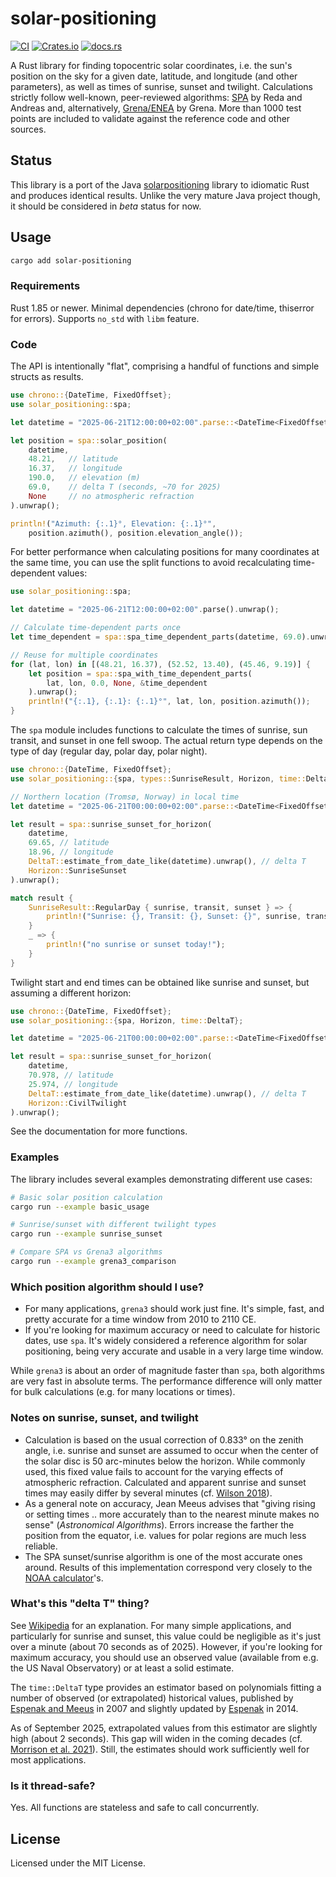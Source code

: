 # solar-positioning

[![CI](https://github.com/klausbrunner/solarpositioning-rs/workflows/CI/badge.svg)](https://github.com/klausbrunner/solarpositioning-rs/actions/workflows/ci.yml) [![Crates.io](https://img.shields.io/crates/v/solar-positioning?color=dodgerblue)](https://crates.io/crates/solar-positioning) [![docs.rs](https://img.shields.io/docsrs/solar-positioning)](https://docs.rs/solar-positioning)

A Rust library for finding topocentric solar coordinates, i.e. the sun's position on the sky for a given date, latitude, and longitude (and other parameters), as well as times of sunrise, sunset and twilight. Calculations strictly follow well-known, peer-reviewed algorithms: [SPA](http://dx.doi.org/10.1016/j.solener.2003.12.003) by Reda and Andreas and, alternatively, [Grena/ENEA](http://dx.doi.org/10.1016/j.solener.2012.01.024) by Grena. More than 1000 test points are included to validate against the reference code and other sources.

## Status

This library is a port of the Java [solarpositioning](https://github.com/klausbrunner/solarpositioning) library to idiomatic Rust and produces identical results. Unlike the very mature Java project though, it should be considered in *beta* status for now.

## Usage

```sh
cargo add solar-positioning
```

### Requirements

Rust 1.85 or newer. Minimal dependencies (chrono for date/time, thiserror for errors). Supports `no_std` with `libm` feature.

### Code

The API is intentionally "flat", comprising a handful of functions and simple structs as results.

```rust
use chrono::{DateTime, FixedOffset};
use solar_positioning::spa;

let datetime = "2025-06-21T12:00:00+02:00".parse::<DateTime<FixedOffset>>().unwrap();

let position = spa::solar_position(
    datetime,
    48.21,   // latitude
    16.37,   // longitude
    190.0,   // elevation (m)
    69.0,    // delta T (seconds, ~70 for 2025)
    None     // no atmospheric refraction
).unwrap();

println!("Azimuth: {:.1}°, Elevation: {:.1}°",
    position.azimuth(), position.elevation_angle());
```

For better performance when calculating positions for many coordinates at the same time, you can use the split functions to avoid recalculating time-dependent values:

```rust
use solar_positioning::spa;

let datetime = "2025-06-21T12:00:00+02:00".parse().unwrap();

// Calculate time-dependent parts once
let time_dependent = spa::spa_time_dependent_parts(datetime, 69.0).unwrap();

// Reuse for multiple coordinates
for (lat, lon) in [(48.21, 16.37), (52.52, 13.40), (45.46, 9.19)] {
    let position = spa::spa_with_time_dependent_parts(
        lat, lon, 0.0, None, &time_dependent
    ).unwrap();
    println!("{:.1}, {:.1}: {:.1}°", lat, lon, position.azimuth());
}
```

The `spa` module includes functions to calculate the times of sunrise, sun transit, and sunset in one fell swoop. The actual return type depends on the type of day (regular day, polar day, polar night).

```rust
use chrono::{DateTime, FixedOffset};
use solar_positioning::{spa, types::SunriseResult, Horizon, time::DeltaT};

// Northern location (Tromsø, Norway) in local time
let datetime = "2025-06-21T00:00:00+02:00".parse::<DateTime<FixedOffset>>().unwrap();

let result = spa::sunrise_sunset_for_horizon(
    datetime,
    69.65, // latitude
    18.96, // longitude
    DeltaT::estimate_from_date_like(datetime).unwrap(), // delta T
    Horizon::SunriseSunset
).unwrap();

match result {
    SunriseResult::RegularDay { sunrise, transit, sunset } => {
        println!("Sunrise: {}, Transit: {}, Sunset: {}", sunrise, transit, sunset);
    }
    _ => {
        println!("no sunrise or sunset today!");
    }
}
```

Twilight start and end times can be obtained like sunrise and sunset, but assuming a different horizon:

```rust
use chrono::{DateTime, FixedOffset};
use solar_positioning::{spa, Horizon, time::DeltaT};

let datetime = "2025-06-21T00:00:00+02:00".parse::<DateTime<FixedOffset>>().unwrap();

let result = spa::sunrise_sunset_for_horizon(
    datetime,
    70.978, // latitude
    25.974, // longitude
    DeltaT::estimate_from_date_like(datetime).unwrap(), // delta T
    Horizon::CivilTwilight
).unwrap();
```

See the documentation for more functions.

### Examples

The library includes several examples demonstrating different use cases:

```bash
# Basic solar position calculation
cargo run --example basic_usage

# Sunrise/sunset with different twilight types
cargo run --example sunrise_sunset

# Compare SPA vs Grena3 algorithms
cargo run --example grena3_comparison
```

### Which position algorithm should I use?

* For many applications, `grena3` should work just fine. It's simple, fast, and pretty accurate for a time window from 2010 to 2110 CE.
* If you're looking for maximum accuracy or need to calculate for historic dates, use `spa`. It's widely considered a reference algorithm for solar positioning, being very accurate and usable in a very large time window.

While `grena3` is about an order of magnitude faster than `spa`, both algorithms are very fast in absolute terms. The performance difference will only matter for bulk calculations (e.g. for many locations or times).

### Notes on sunrise, sunset, and twilight

* Calculation is based on the usual correction of 0.833° on the zenith angle, i.e. sunrise and sunset are assumed to occur when the center of the solar disc is 50 arc-minutes below the horizon. While commonly used, this fixed value fails to account for the varying effects of atmospheric refraction. Calculated and apparent sunrise and sunset times may easily differ by several minutes (cf. [Wilson 2018](https://doi.org/10.37099/mtu.dc.etdr/697)).
* As a general note on accuracy, Jean Meeus advises that "giving rising or setting times .. more accurately than to the nearest minute makes no sense" (_Astronomical Algorithms_). Errors increase the farther the position from the equator, i.e. values for polar regions are much less reliable.
* The SPA sunset/sunrise algorithm is one of the most accurate ones around. Results of this implementation correspond very closely to the [NOAA calculator](http://www.esrl.noaa.gov/gmd/grad/solcalc/)'s.

### What's this "delta T" thing?

See [Wikipedia](https://en.wikipedia.org/wiki/ΔT_(timekeeping)) for an explanation. For many simple applications, and particularly for sunrise and sunset, this value could be negligible as it's just over a minute (about 70 seconds as of 2025). However, if you're looking for maximum accuracy, you should use an observed value (available from e.g. the US Naval Observatory) or at least a solid estimate.

The `time::DeltaT` type provides an estimator based on polynomials fitting a number of observed (or extrapolated) historical values, published by [Espenak and Meeus](http://eclipse.gsfc.nasa.gov/SEcat5/deltatpoly.html) in 2007 and slightly updated by [Espenak](https://www.eclipsewise.com/help/deltatpoly2014.html) in 2014.

As of September 2025, extrapolated values from this estimator are slightly high (about 2 seconds). This gap will widen in the coming decades (cf. [Morrison et al. 2021](https://royalsocietypublishing.org/doi/10.1098/rspa.2020.0776)). Still, the estimates should work sufficiently well for most applications.

### Is it thread-safe?

Yes. All functions are stateless and safe to call concurrently.

## License

Licensed under the MIT License.
